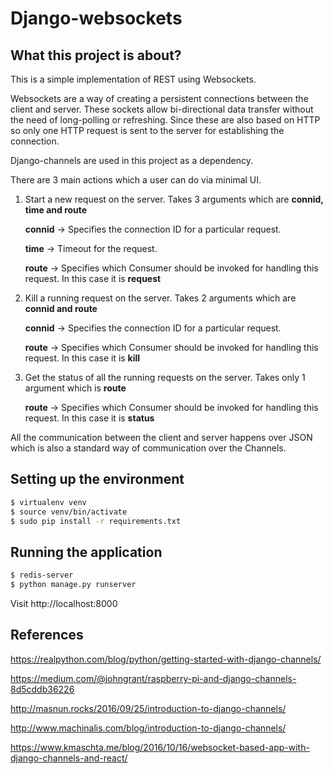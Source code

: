 Django-websockets
=================


What this project is about?
---------------------------

This is a simple implementation of REST using Websockets.

Websockets are a way of creating a persistent connections between the client and server. These sockets allow bi-directional data transfer without the need of long-polling or refreshing. Since these are also based on HTTP so only one HTTP request is sent to the server for establishing the connection.

Django-channels are used in this project as a dependency.

There are 3 main actions which a user can do via minimal UI.

1. Start a new request on the server. Takes 3 arguments which are **connid, time and route**

   **connid** -> Specifies the connection ID for a particular request.

   **time** -> Timeout for the request.

   **route** -> Specifies which Consumer should be invoked for handling this request. In this case it is **request**

2. Kill a running request on the server. Takes 2 arguments which are **connid and route**

   **connid** -> Specifies the connection ID for a particular request.

   **route** -> Specifies which Consumer should be invoked for handling this request. In this case it is **kill**

3. Get the status of all the running requests on the server. Takes only 1 argument which is **route**

   **route** -> Specifies which Consumer should be invoked for handling this request. In this case it is **status**

All the communication between the client and server happens over JSON which is also a standard way of communication over the Channels.

Setting up the environment
--------------------------

```bash
$ virtualenv venv
$ source venv/bin/activate
$ sudo pip install -r requirements.txt
```

Running the application
-----------------------

```bash
$ redis-server
$ python manage.py runserver
```

Visit http://localhost:8000

References
----------

https://realpython.com/blog/python/getting-started-with-django-channels/

https://medium.com/@johngrant/raspberry-pi-and-django-channels-8d5cddb36226

http://masnun.rocks/2016/09/25/introduction-to-django-channels/

http://www.machinalis.com/blog/introduction-to-django-channels/

https://www.kmaschta.me/blog/2016/10/16/websocket-based-app-with-django-channels-and-react/